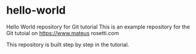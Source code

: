 # hello-world
Hello World repository for Git tutorial
This is an example repository for the Git tutoial on https://www.mateus rosetti.com

This repository is built step by step in the tutorial.